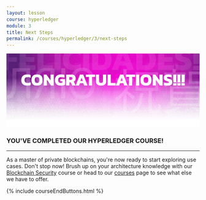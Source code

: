 ```yaml
---
layout: lesson
course: hyperledger
module: 3
title: Next Steps
permalink: /courses/hyperledger/3/next-steps
---
```

<img src="/assets/img/Conclusion-01-2.jpg" />

<h3>YOU'VE COMPLETED OUR HYPERLEDGER COURSE!</h3>

<hr />

As a master of private blockchains, you're now ready to start exploring use cases. Don't stop now! Brush up on your architecture knowledge with our <a href="/courses/blockchain-security/">Blockchain Security</a> course or head to our <a href="/courses/">courses</a> page to see what else we have to offer.

{% include courseEndButtons.html %}
